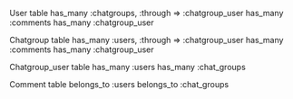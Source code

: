 User table
  has_many :chatgroups, :through => :chatgroup_user
  has_many :comments
  has_many :chatgroup_user


Chatgroup table
  has_many :users, :through => :chatgroup_user
  has_many :comments
  has_many :chatgroup_user


Chatgroup_user table
  has_many :users
  has_many :chat_groups

Comment table
  belongs_to :users
  belongs_to :chat_groups


<!-- カラム名とカラムの型は次のコミットで作成予定 -->
